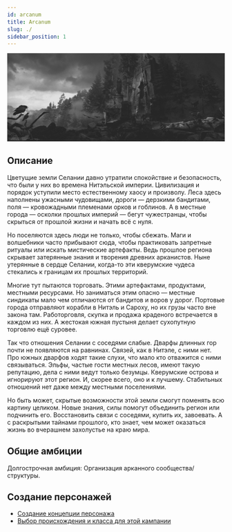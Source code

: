 ```yaml
---
id: arcanum
title: Arcanum
slug: ./
sidebar_position: 1
---
```


![Arcanum](/img/arcanum-cover.jpg)

## Описание

Цветущие земли Селании давно утратили спокойствие и безопасность, что были у них во времена Нитэльской империи. Цивилизация и порядок уступили место естественному хаосу и произволу. Леса здесь наполнены ужасными чудовищами, дороги — дерзкими бандитами, поля — кровожадными племенами орков и гоблинов. А в местные города — осколки прошлых империй — бегут чужестранцы, чтобы скрыться от прошлой жизни и начать всё с нуля.

Но поселяются здесь люди не только, чтобы сбежать. Маги и волшебники часто прибывают сюда, чтобы практиковать запретные ритуалы или искать мистические артефакты. Ведь прошлое региона скрывает затерянные знания и творения древних арканистов. Ныне утерянные в сердце Селании, когда-то эти кверумские чудеса стекались к границам их прошлых территорий. 

Многие тут пытаются торговать. Этими артефактами, продуктами, местными ресурсами. Но заниматься этим опасно — местные синдикаты мало чем отличаются от бандитов и воров у дорог. Портовые города отправляют корабли в Нитэль и Сароху, но их грузы часто вне закона там. Работорговля, скупка и продажа краденого встречается в каждом из них. А жестокая южная пустыня делает сухопутную торговлю ещё суровее.

Так что отношения Селании с соседями слабые. Дварфы длинных гор почти не появляются на равнинах. Связей, как в Нитэле, с ними нет. Про южных дварфов ходят такие слухи, что мало кто отважится с ними связываться. Эльфы, частые гости местных лесов, имеют такую репутацию, дела с ними ведут только безумцы. Кверумские острова и игнорируют этот регион. И, скорее всего, оно и к лучшему. Стабильных отношений нет даже между местными поселениями.

Но быть может, скрытые возможности этой земли смогут поменять всю картину целиком. Новые знания, силы помогут объединить регион или подчинить его. Восстановить связи с соседями, купить их, завоевать. А с раскрытыми тайнами прошлого, кто знает, чем может оказаться жизнь во вчерашнем захолустье на краю мира.

## Общие амбиции

Долгострочная амбиция: Организация арканного сообщества/структуры.

## Создание персонажей

- [Создание концепции персонажа](../concept)
- [Выбор происхождения и класса для этой кампании](characters)